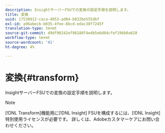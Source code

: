 ```yaml
---
description: InsightサーバーFSUでの変換の設定手順を説明します。
title: 変換
uuid: 17538912-caca-4953-ad84-b832be555dbf
exl-id: a96abecb-b035-4fee-8bcd-edac38f7245f
translation-type: tm+mt
source-git-commit: d9df90242ef96188f4e4b5e6d04cfef196b0a628
workflow-type: tm+mt
source-wordcount: '41'
ht-degree: 4%

---
```


# 変換{#transform}

InsightサーバーFSUでの変換の設定手順を説明します。

>[!NOTE]
>
>[!DNL Transform]機能用に[!DNL Insight] FSUを構成するには、[!DNL Insight]特別使用ライセンスが必要です。 詳しくは、Adobeカスタマーケアにお問い合わせください。

